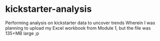 # kickstarter-analysis
Performing analysis on kickstarter data to uncover trends
Wherein I was planning to upload my Excel workbook from Module 1, but the file was 135+MB large ;p
